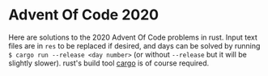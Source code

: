 
# Advent Of Code 2020

Here are solutions to the 2020 Advent Of Code problems in rust. Input text
files are in `res` to be replaced if desired, and days can be solved by running
`$ cargo run --release <day number>` (or without `--release` but it will be
slightly slower). rust's build tool [cargo](https://doc.rust-lang.org/cargo/)
is of course required.

